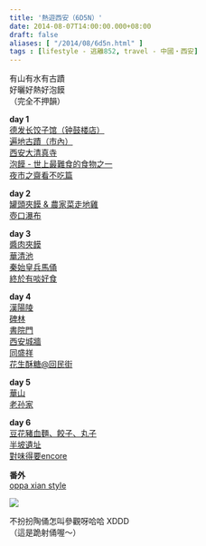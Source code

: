 ```yaml
---
title: '熱遊西安（6D5N）'
date: 2014-08-07T14:00:00.000+08:00
draft: false
aliases: [ "/2014/08/6d5n.html" ]
tags : [lifestyle - 逃離852, travel - 中國・西安]
---
```


有山有水有古蹟  
好曬好熱好泡饃  
（完全不押韻）  
  
**day 1**  
[德发长饺子馆（钟鼓楼店）](https://hidie.net/xian1a/)  
[遍地古蹟（市內）](https://hidie.net/xian1b/)  
[西安大清真寺](https://hidie.net/xian1c/)  
[泡饃 - 世上最難食的食物之一](https://hidie.net/xian1d/)  
[夜市之齋看不吃篇](https://hidie.net/xian1e/)  
  
**day 2**  
[罐頭夾饃 & 農家菜走地雞](https://hidie.net/xian2a/)  
[壺口瀑布](https://hidie.net/xian2b/)  
  
**day 3**  
[醬肉夾饃](https://hidie.net/xian3a/)  
[華清池](https://hidie.net/xian3b/)  
[秦始皇兵馬俑](https://hidie.net/xian3c/)  
[終於有啖好食](https://hidie.net/xian3d/)  
  
**day 4**  
[漢陽陵](https://hidie.net/xian4a/)  
[碑林](https://hidie.net/xian4b/)  
[書院門](https://hidie.net/xian4c/)  
[西安城牆](https://hidie.net/xian4d/)  
[同盛祥](https://hidie.net/xian4e/)  
[花生酥糖@回民街](https://hidie.net/xian4f/)  
  
**day 5**  
[華山](https://hidie.net/xian5a/)  
[老孙家](https://hidie.net/xian5b/)  
  
**day 6**  
[豆花豬血麵、餃子、丸子](https://hidie.net/xian6a/)  
[半坡遺址](https://hidie.net/xian6b/)  
[對味得要encore](https://hidie.net/xian6c/)  
  
**番外**  
[oppa xian style](https://hidie.net/xianoppa/)  

![](/images/xian6d5n.jpg)

  

不扮扮陶俑怎叫參觀呀哈哈 XDDD  
（這是跪射俑喔～）
